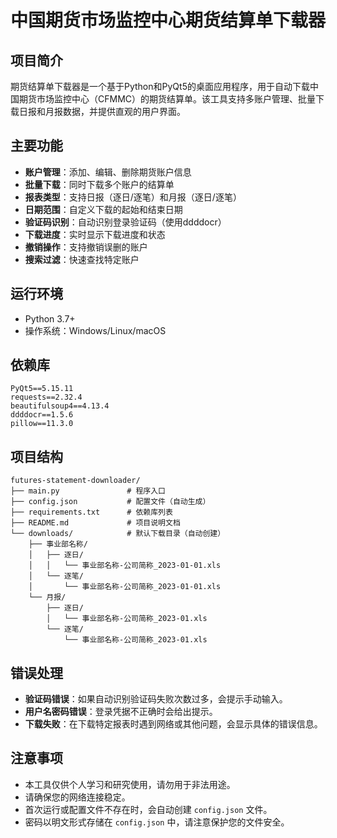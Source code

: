 # 中国期货市场监控中心期货结算单下载器

## 项目简介
期货结算单下载器是一个基于Python和PyQt5的桌面应用程序，用于自动下载中国期货市场监控中心（CFMMC）的期货结算单。该工具支持多账户管理、批量下载日报和月报数据，并提供直观的用户界面。

## 主要功能
- **账户管理**：添加、编辑、删除期货账户信息
- **批量下载**：同时下载多个账户的结算单
- **报表类型**：支持日报（逐日/逐笔）和月报（逐日/逐笔）
- **日期范围**：自定义下载的起始和结束日期
- **验证码识别**：自动识别登录验证码（使用ddddocr）
- **下载进度**：实时显示下载进度和状态
- **撤销操作**：支持撤销误删的账户
- **搜索过滤**：快速查找特定账户

## 运行环境
- Python 3.7+
- 操作系统：Windows/Linux/macOS

## 依赖库
```text
PyQt5==5.15.11
requests==2.32.4
beautifulsoup4==4.13.4
ddddocr==1.5.6
pillow==11.3.0
```

## 项目结构
```text
futures-statement-downloader/
├── main.py               # 程序入口
├── config.json           # 配置文件（自动生成）
├── requirements.txt      # 依赖库列表
├── README.md             # 项目说明文档
└── downloads/            # 默认下载目录（自动创建）
    ├── 事业部名称/
    │   ├── 逐日/
    │   │   └── 事业部名称-公司简称_2023-01-01.xls
    │   └── 逐笔/
    │       └── 事业部名称-公司简称_2023-01-01.xls
    └── 月报/
        ├── 逐日/
        │   └── 事业部名称-公司简称_2023-01.xls
        └── 逐笔/
            └── 事业部名称-公司简称_2023-01.xls
```

## 错误处理
- **验证码错误**：如果自动识别验证码失败次数过多，会提示手动输入。
- **用户名密码错误**：登录凭据不正确时会给出提示。
- **下载失败**：在下载特定报表时遇到网络或其他问题，会显示具体的错误信息。

## 注意事项
- 本工具仅供个人学习和研究使用，请勿用于非法用途。
- 请确保您的网络连接稳定。
- 首次运行或配置文件不存在时，会自动创建 `config.json` 文件。
- 	密码以明文形式存储在 `config.json` 中，请注意保护您的文件安全。
